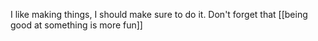 I like making things, I should make sure to do it.
Don't forget that [[being good at something is more fun]]
